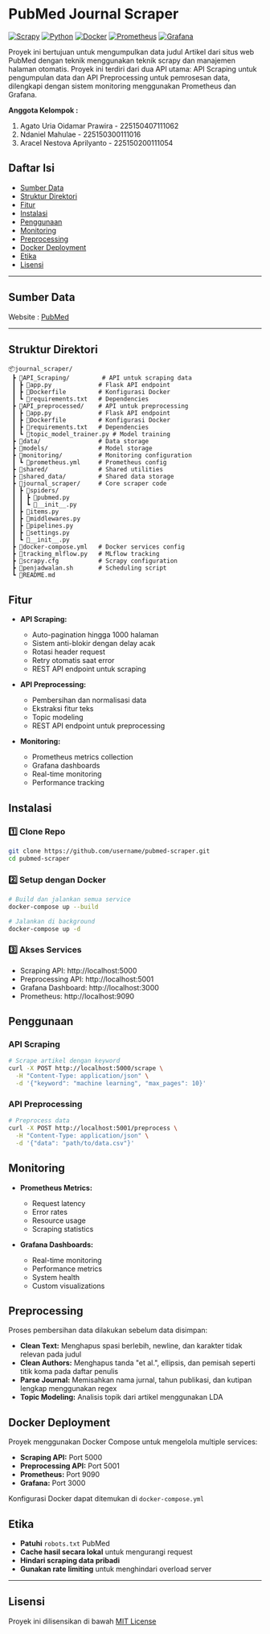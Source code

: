 # PubMed Journal Scraper

[![Scrapy](https://img.shields.io/badge/Scrapy-2.11%2B-red)](https://scrapy.org/)
[![Python](https://img.shields.io/badge/Python-3.8%2B-blue)](https://python.org)
[![Docker](https://img.shields.io/badge/Docker-Enabled-blue)](https://docker.com)
[![Prometheus](https://img.shields.io/badge/Prometheus-Monitoring-orange)](https://prometheus.io)
[![Grafana](https://img.shields.io/badge/Grafana-Visualization-blue)](https://grafana.com)

Proyek ini bertujuan untuk mengumpulkan data judul Artikel dari situs web PubMed dengan teknik menggunakan teknik scrapy dan manajemen halaman otomatis. Proyek ini terdiri dari dua API utama: API Scraping untuk pengumpulan data dan API Preprocessing untuk pemrosesan data, dilengkapi dengan sistem monitoring menggunakan Prometheus dan Grafana.

**Anggota Kelompok :**
1. Agato Uria Oidamar Prawira - 225150407111062
2. Ndaniel Mahulae	-	225150300111016
3. Aracel Nestova Aprilyanto	- 225150200111054

## Daftar Isi
- [Sumber Data](#sumber-data)
- [Struktur Direktori](#struktur-direktori)
- [Fitur](#fitur)
- [Instalasi](#instalasi)
- [Penggunaan](#penggunaan)
- [Monitoring](#monitoring)
- [Preprocessing](#preprocessing)
- [Docker Deployment](#docker-deployment)
- [Etika](#etika)
- [Lisensi](#lisensi)

---

## Sumber Data
Website : [PubMed](https://pubmed.ncbi.nlm.nih.gov/)

---

## Struktur Direktori

```plaintext
📦journal_scraper/
 ┣ 📂API_Scraping/         # API untuk scraping data
 ┃ ┣ 📜app.py             # Flask API endpoint
 ┃ ┣ 📜Dockerfile         # Konfigurasi Docker
 ┃ ┗ 📜requirements.txt   # Dependencies
 ┣ 📂API_preprocessed/    # API untuk preprocessing
 ┃ ┣ 📜app.py             # Flask API endpoint
 ┃ ┣ 📜Dockerfile         # Konfigurasi Docker
 ┃ ┣ 📜requirements.txt   # Dependencies
 ┃ ┗ 📜topic_model_trainer.py # Model training
 ┣ 📂data/                # Data storage
 ┣ 📂models/              # Model storage
 ┣ 📂monitoring/          # Monitoring configuration
 ┃ ┗ 📜prometheus.yml     # Prometheus config
 ┣ 📂shared/              # Shared utilities
 ┣ 📂shared_data/         # Shared data storage
 ┣ 📂journal_scraper/     # Core scraper code
 ┃ ┣ 📂spiders/
 ┃ ┃ ┣ 📜pubmed.py
 ┃ ┃ ┗ 📜__init__.py
 ┃ ┣ 📜items.py
 ┃ ┣ 📜middlewares.py
 ┃ ┣ 📜pipelines.py
 ┃ ┣ 📜settings.py
 ┃ ┗ 📜__init__.py
 ┣ 📜docker-compose.yml   # Docker services config
 ┣ 📜tracking_mlflow.py   # MLflow tracking
 ┣ 📜scrapy.cfg           # Scrapy configuration
 ┣ 📜penjadwalan.sh       # Scheduling script
 ┗ 📜README.md
```

## Fitur
- **API Scraping:**
  - Auto-pagination hingga 1000 halaman
  - Sistem anti-blokir dengan delay acak
  - Rotasi header request
  - Retry otomatis saat error
  - REST API endpoint untuk scraping

- **API Preprocessing:**
  - Pembersihan dan normalisasi data
  - Ekstraksi fitur teks
  - Topic modeling
  - REST API endpoint untuk preprocessing

- **Monitoring:**
  - Prometheus metrics collection
  - Grafana dashboards
  - Real-time monitoring
  - Performance tracking

## Instalasi

### 1️⃣ Clone Repo
```bash
git clone https://github.com/username/pubmed-scraper.git
cd pubmed-scraper
```

### 2️⃣ Setup dengan Docker
```bash
# Build dan jalankan semua service
docker-compose up --build

# Jalankan di background
docker-compose up -d
```

### 3️⃣ Akses Services
- Scraping API: http://localhost:5000
- Preprocessing API: http://localhost:5001
- Grafana Dashboard: http://localhost:3000
- Prometheus: http://localhost:9090

## Penggunaan

### API Scraping
```bash
# Scrape artikel dengan keyword
curl -X POST http://localhost:5000/scrape \
  -H "Content-Type: application/json" \
  -d '{"keyword": "machine learning", "max_pages": 10}'
```

### API Preprocessing
```bash
# Preprocess data
curl -X POST http://localhost:5001/preprocess \
  -H "Content-Type: application/json" \
  -d '{"data": "path/to/data.csv"}'
```

## Monitoring
- **Prometheus Metrics:**
  - Request latency
  - Error rates
  - Resource usage
  - Scraping statistics

- **Grafana Dashboards:**
  - Real-time monitoring
  - Performance metrics
  - System health
  - Custom visualizations

## Preprocessing
Proses pembersihan data dilakukan sebelum data disimpan:
- **Clean Text:** Menghapus spasi berlebih, newline, dan karakter tidak relevan pada judul
- **Clean Authors:** Menghapus tanda "et al.", ellipsis, dan pemisah seperti titik koma pada daftar penulis
- **Parse Journal:** Memisahkan nama jurnal, tahun publikasi, dan kutipan lengkap menggunakan regex
- **Topic Modeling:** Analisis topik dari artikel menggunakan LDA

## Docker Deployment
Proyek menggunakan Docker Compose untuk mengelola multiple services:
- **Scraping API:** Port 5000
- **Preprocessing API:** Port 5001
- **Prometheus:** Port 9090
- **Grafana:** Port 3000

Konfigurasi Docker dapat ditemukan di `docker-compose.yml`

## Etika
- **Patuhi** `robots.txt` PubMed
- **Cache hasil secara lokal** untuk mengurangi request
- **Hindari scraping data pribadi**
- **Gunakan rate limiting** untuk menghindari overload server

---

## Lisensi
Proyek ini dilisensikan di bawah [MIT License](LICENSE)
